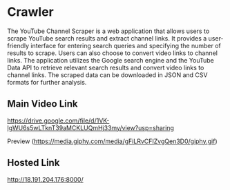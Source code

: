 
# Crawler

The YouTube Channel Scraper is a web application that allows users to scrape YouTube search results and extract channel links. It provides a user-friendly interface for entering search queries and specifying the number of results to scrape. Users can also choose to convert video links to channel links. The application utilizes the Google search engine and the YouTube Data API to retrieve relevant search results and convert video links to channel links. The scraped data can be downloaded in JSON and CSV formats for further analysis.







## Main Video Link
https://drive.google.com/file/d/1VK-lgWU6s5wLTknT39aMCKLUQmHj33my/view?usp=sharing


Preview
(https://media.giphy.com/media/gFiLRvCFIZvgQen3D0/giphy.gif)




## Hosted Link 

http://18.191.204.176:8000/

